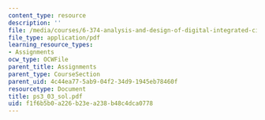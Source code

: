 ```yaml
---
content_type: resource
description: ''
file: /media/courses/6-374-analysis-and-design-of-digital-integrated-circuits-fall-2003/f1f6b5b0a226b23ea238b48c4dca0778_ps3_03_sol.pdf
file_type: application/pdf
learning_resource_types:
- Assignments
ocw_type: OCWFile
parent_title: Assignments
parent_type: CourseSection
parent_uid: 4c44ea77-5ab9-04f2-34d9-1945eb78460f
resourcetype: Document
title: ps3_03_sol.pdf
uid: f1f6b5b0-a226-b23e-a238-b48c4dca0778
---
```

